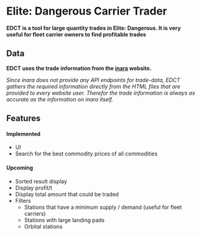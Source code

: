 # Elite: Dangerous Carrier Trader
**EDCT is a tool for large quantity trades in Elite: Dangerous. It is very useful for fleet carrier owners to find profitable trades**

## Data
**EDCT uses the trade information from the [inara](https://inara.cz/galaxy-commodities/) website.**

_Since inara does not provide any API endpoints for trade-data, EDCT gathers the required information directly from the HTML files that are provided to every website user. Therefor the trade information is always as accurate as the information on inara itself._

## Features
#### Implemented
- UI
- Search for the best commodity prices of all commodities

#### Upcoming
- Sorted result display
- Display profit/t
- Display total amount that could be traded
- Filters
  - Stations that have a minimum supply / demand (useful for fleet carriers)
  - Stations with large landing pads
  - Orbital stations
